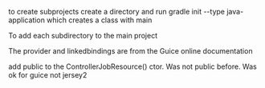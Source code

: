 to create subprojects create a directory and run
gradle init --type java-application which creates a class with main

To add each subdirectory to the main project

The provider and linkedbindings are from the Guice online documentation

add public to the ControllerJobResource() ctor. Was not public before. Was ok for guice not jersey2

